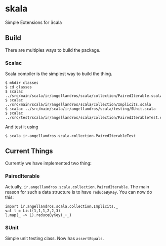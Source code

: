 # skala
Simple Extensions for Scala

## Build
There are multiples ways to build the package.

### Scalac
Scala compiler is the simplest way to build the thing.

```
$ mkdir classes
$ cd classes
$ scalac ../src/main/scala/ir/angellandros/scala/collection/PairedIterable.scala
$ scalac ../src/main/scala/ir/angellandros/scala/collection/Implicits.scala
$ scalac ../src/main/scala/ir/angellandros/scala/testing/SUnit.scala
$ scalac ../src/test/scala/ir/angellandros/scala/collection/PairedIterableTest.scala
```

And test it using

```
$ scala ir.angellandros.scala.collection.PairedIterableTest
```

## Current Things
Currently we have implemented two thing:

### PairedIterable
Actually, `ir.angellandros.scala.collection.PairedIterable`. The main reason for such a data structure is to have `reduceByKey`.
You can now do this:

```
import ir.angellandros.scala.collection.Implicits._
val l = List(1,1,1,2,2,3)
l.map(_ -> 1).reduceByKey(_+_)
```

### SUnit
Simple unit testing class. Now has `assertEquals`.